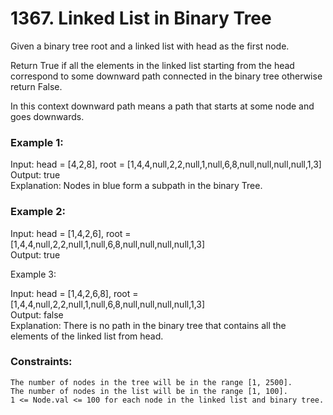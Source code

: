 

# 1367. Linked List in Binary Tree

Given a binary tree root and a linked list with head as the first node. 

Return True if all the elements in the linked list starting from the head correspond to some downward path connected in the binary tree otherwise return False.

In this context downward path means a path that starts at some node and goes downwards.

 

### Example 1:

Input: head = [4,2,8], root = [1,4,4,null,2,2,null,1,null,6,8,null,null,null,null,1,3] <br/>
Output: true <br/>
Explanation: Nodes in blue form a subpath in the binary Tree. <br/>

### Example 2:

Input: head = [1,4,2,6], root = [1,4,4,null,2,2,null,1,null,6,8,null,null,null,null,1,3] <br/>
Output: true <br/>

Example 3:

Input: head = [1,4,2,6,8], root = [1,4,4,null,2,2,null,1,null,6,8,null,null,null,null,1,3] <br/>
Output: false <br/>
Explanation: There is no path in the binary tree that contains all the elements of the linked list from head. <br/>

 

### Constraints:

    The number of nodes in the tree will be in the range [1, 2500].
    The number of nodes in the list will be in the range [1, 100].
    1 <= Node.val <= 100 for each node in the linked list and binary tree.


